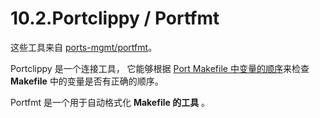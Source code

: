 # 10.2.Portclippy / Portfmt

这些工具来自 [ports-mgmt/portfmt](https://cgit.freebsd.org/ports/tree/ports-mgmt/portfmt/pkg-descr)。

Portclippy 是一个连接工具， 它能够根据 [Port Makefile 中变量的顺序](https://docs.freebsd.org/en/books/porters-handbook/order/index.html#porting-order)来检查 **Makefile** 中的变量是否有正确的顺序。

Portfmt 是一个用于自动格式化 **Makefile 的工具** 。
